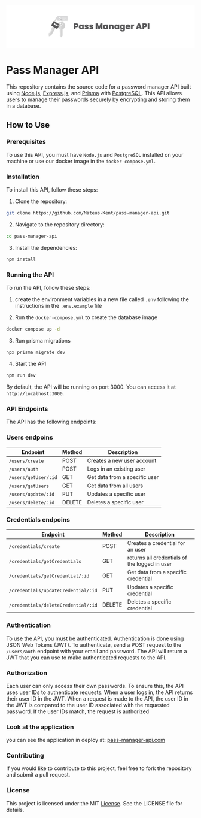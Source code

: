   <img  src="./.github/imgs/pass-manager-api.jpg" >

# Pass Manager API

This repository contains the source code for a password manager API built using [Node.js](https://nodejs.org/en/), [Express.js](https://expressjs.com/pt-br/), and [Prisma](https://www.prisma.io/) with [PostgreSQL](https://www.postgresql.org/). This API allows users to manage their passwords securely by encrypting and storing them in a database.

## How to Use

### Prerequisites

To use this API, you must have `Node.js` and `PostgreSQL` installed on your machine or use our docker image in the  `docker-compose.yml`.

### Installation

To install this API, follow these steps:

1. Clone the repository:

```bash
git clone https://github.com/Mateus-Kent/pass-manager-api.git
```

2. Navigate to the repository directory:

```bash
cd pass-manager-api
```

3. Install the dependencies:
```bash
npm install
```
### Running the API

To run the API, follow these steps:

1. create the environment variables in a new file called `.env` following the instructions in the `.env.example` file

2. Run the `docker-compose.yml` to create the database image
```bash
docker compose up -d
```
3. Run prisma migrations
```bash
npx prisma migrate dev
```

4. Start the API
```bash
npm run dev
```
By default, the API will be running on port 3000. You can access it at `http://localhost:3000`.

### API Endpoints

The API has the following endpoints:

### Users endpoins

| Endpoint            | Method | Description                          |
| -------------------| ------ | ------------------------------------ |
| `/users/create`           | POST   | Creates a new user account           |
| `/users/auth`            | POST   | Logs in an existing user             |
| `/users/getUser/:id`           | GET   | Get data from a specific user           |
| `/users/getUsers`        | GET    | Get data from all  users |
| `/users/update/:id`    | PUT    | Updates a specific user        |
| `/users/delete/:id`        | DELETE   | Deletes a specific user               |       |


### Credentials endpoins

| Endpoint            | Method | Description                          |
| -------------------| ------ | ------------------------------------ |
| `/credentials/create`           | POST   | Creates a credential for an user          |
| `/credentials/getCredentials`            | GET   | returns all credentials of the logged in user             |
| `/credentials/getCredential/:id`           | GET   | Get data from a specific credential           |
| `/credentials/updateCredential/:id`    | PUT    | Updates a specific credential        |
| `/credentials/deleteCredential/:id`        | DELETE   | Deletes a specific credential               |       |

### Authentication
To use the API, you must be authenticated. Authentication is done using JSON Web Tokens (JWT). To authenticate, send a POST request to the `/users/auth` endpoint with your email and password. The API will return a JWT that you can use to make authenticated requests to the API.

### Authorization
Each user can only access their own passwords. To ensure this, the API uses user IDs to authenticate requests. When a user logs in, the API returns their user ID in the JWT. When a request is made to the API, the user ID in the JWT is compared to the user ID associated with the requested password. If the user IDs match, the request is authorized


### Look at the application
you can see the application in deploy at: [pass-manager-api.com](https://pass-manager-api-k07q.onrender.com)

### Contributing
If you would like to contribute to this project, feel free to fork the repository and submit a pull request.

### License
This project is licensed under the MIT [License](https://opensource.org/license/mit/). See the LICENSE file for details.
